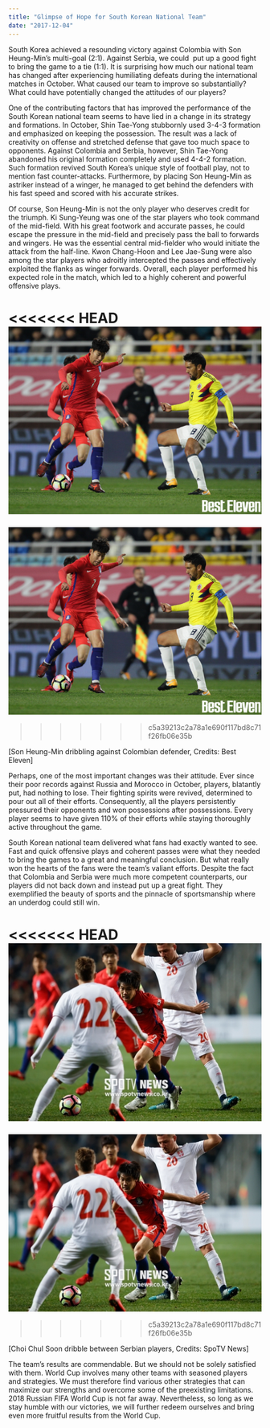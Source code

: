 ```yaml
---
title: "Glimpse of Hope for South Korean National Team"
date: "2017-12-04"
---
```


South Korea achieved a resounding victory against Colombia with Son Heung-Min’s multi-goal (2:1). Against Serbia, we could  put up a good fight to bring the game to a tie (1:1). It is surprising how much our national team has changed after experiencing humiliating defeats during the international matches in October. What caused our team to improve so substantially? What could have potentially changed the attitudes of our players?

One of the contributing factors that has improved the performance of the South Korean national team seems to have lied in a change in its strategy and formations. In October, Shin Tae-Yong stubbornly used 3-4-3 formation and emphasized on keeping the possession. The result was a lack of creativity on offense and stretched defense that gave too much space to opponents. Against Colombia and Serbia, however, Shin Tae-Yong abandoned his original formation completely and used 4-4-2 formation. Such formation revived South Korea’s unique style of football play, not to mention fast counter-attacks. Furthermore, by placing Son Heung-Min as astriker instead of a winger, he managed to get behind the defenders with his fast speed and scored with his accurate strikes.

Of course, Son Heung-Min is not the only player who deserves credit for the triumph. Ki Sung-Yeung was one of the star players who took command of the mid-field. With his great footwork and accurate passes, he could escape the pressure in the mid-field and precisely pass the ball to forwards and wingers. He was the essential central mid-fielder who would initiate the attack from the half-line. Kwon Chang-Hoon and Lee Jae-Sung were also among the star players who adroitly intercepted the passes and effectively exploited the flanks as winger forwards. Overall, each player performed his expected role in the match, which led to a highly coherent and powerful offensive plays.

<<<<<<< HEAD
![photo 2](./images/photo-2.jpg)
=======
![photo 2](images/photo-2.jpg)
>>>>>>> c5a39213c2a78a1e690f117bd8c71f26fb06e35b

\[Son Heung-Min dribbling against Colombian defender, Credits: Best Eleven\]

Perhaps, one of the most important changes was their attitude. Ever since their poor records against Russia and Morocco in October, players, blatantly put, had nothing to lose. Their fighting spirits were revived, determined to pour out all of their efforts. Consequently, all the players persistently pressured their opponents and won possessions after possessions. Every player seems to have given 110% of their efforts while staying thoroughly active throughout the game.

South Korean national team delivered what fans had exactly wanted to see. Fast and quick offensive plays and coherent passes were what they needed to bring the games to a great and meaningful conclusion. But what really won the hearts of the fans were the team’s valiant efforts. Despite the fact that Colombia and Serbia were much more competent counterparts, our players did not back down and instead put up a great fight. They exemplified the beauty of sports and the pinnacle of sportsmanship where an underdog could still win.

<<<<<<< HEAD
![photo 3](./images/photo-3.jpg)
=======
![photo 3](images/photo-3.jpg)
>>>>>>> c5a39213c2a78a1e690f117bd8c71f26fb06e35b

\[Choi Chul Soon dribble between Serbian players, Credits: SpoTV News\]

The team’s results are commendable. But we should not be solely satisfied with them. World Cup involves many other teams with seasoned players and strategies. We must therefore find various other strategies that can maximize our strengths and overcome some of the preexisting limitations. 2018 Russian FIFA World Cup is not far away. Nevertheless, so long as we stay humble with our victories, we will further redeem ourselves and bring even more fruitful results from the World Cup.
